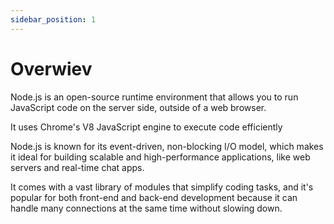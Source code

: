 ```yaml
---
sidebar_position: 1
---
```


# Overwiev

Node.js is an open-source runtime environment that allows you to run JavaScript
code on the server side, outside of a web browser.

It uses Chrome's V8 JavaScript engine to execute code efficiently

Node.js is known for its event-driven, non-blocking I/O model, which makes it
ideal for building scalable and high-performance applications, like web servers
and real-time chat apps.

It comes with a vast library of modules that simplify coding tasks, and it's
popular for both front-end and back-end development because it can handle many
connections at the same time without slowing down.
